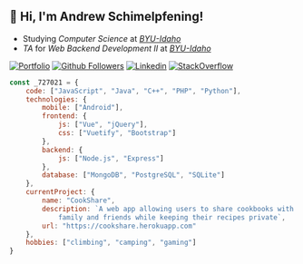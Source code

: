 👋 Hi, I'm Andrew Schimelpfening! 
---

- Studying *Computer Science* at *[BYU-Idaho](https://byui.edu)*
- *TA* for *Web Backend Development II* at *[BYU-Idaho](https://byui.edu)*

[![Portfolio](https://img.shields.io/badge/-Portfolio-brightgreen)](https://727021.github.io)
[![Github Followers](https://img.shields.io/github/followers/727021?label=Follow&style=social)](https://github.com/727021?tab=followers)
[![Linkedin](https://img.shields.io/badge/-aschim-blue?logo=Linkedin&logoColor=white&link=https://www.linkedin.com/in/andrewschim/)](https://www.linkedin.com/in/andrewschim/)
[![StackOverflow](https://img.shields.io/badge/-727021-orange?logo=stack-overflow&logoColor=white&link=https://stackoverflow.com/users/2031203/727021)](https://stackoverflow.com/users/2031203/727021)

```javascript
const _727021 = {
    code: ["JavaScript", "Java", "C++", "PHP", "Python"],
    technologies: {
        mobile: ["Android"],
        frontend: {
            js: ["Vue", "jQuery"],
            css: ["Vuetify", "Bootstrap"]
        },
        backend: {
            js: ["Node.js", "Express"]
        },
        database: ["MongoDB", "PostgreSQL", "SQLite"]
    },
    currentProject: {
        name: "CookShare",
        description: `A web app allowing users to share cookbooks with
            family and friends while keeping their recipes private`,
        url: "https://cookshare.herokuapp.com"
    },
    hobbies: ["climbing", "camping", "gaming"]
}
```

<!--
**727021/727021** is a ✨ _special_ ✨ repository because its `README.md` (this file) appears on your GitHub profile.

Here are some ideas to get you started:

- 🔭 I’m currently working on ...
- 🌱 I’m currently learning ...
- 👯 I’m looking to collaborate on ...
- 🤔 I’m looking for help with ...
- 💬 Ask me about ...
- 📫 How to reach me: ...
- 😄 Pronouns: ...
- ⚡ Fun fact: ...
-->
